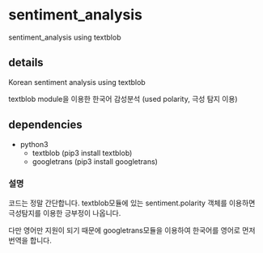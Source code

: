 # sentiment_analysis
sentiment_analysis using textblob

## details
Korean sentiment analysis using textblob

textblob module을 이용한 한국어 감성분석 (used polarity, 극성 탐지 이용)

## dependencies
- python3
  - textblob (pip3 install textblob)
  - googletrans (pip3 install googletrans)

### 설명
코드는 정말 간단합니다. textblob모듈에 있는 sentiment.polarity 객체를 이용하면 극성탐지를 이용한 긍부정이 나옵니다.

다만 영어만 지원이 되기 때문에 googletrans모듈을 이용하여 한국어를 영어로 먼저 번역을 합니다.

